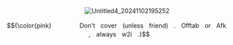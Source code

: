 ㅤㅤㅤㅤㅤㅤㅤ ㅤ ㅤㅤㅤㅤ ㅤ![Untitled4_20241102195252](https://github.com/user-attachments/assets/cd60c95b-64a9-4268-a5a1-4cbf5a9f0669)

$${\color{pink}ㅤㅤㅤㅤㅤDon'tㅤcoverㅤ(unlessㅤfriend)ㅤ.ㅤOfftabㅤorㅤAfkㅤ,ㅤalwaysㅤw2iㅤ.}$$

ㅤㅤㅤㅤㅤㅤㅤ ㅤ ㅤㅤㅤㅤ ㅤㅤㅤㅤㅤㅤㅤㅤ ㅤ ㅤㅤㅤㅤ 


